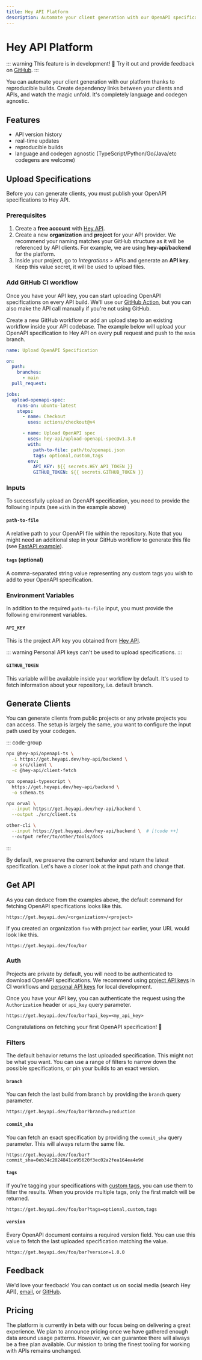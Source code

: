 ```yaml
---
title: Hey API Platform
description: Automate your client generation with our OpenAPI specifications storage.
---
```


# Hey API Platform

::: warning
This feature is in development! :tada: Try it out and provide feedback on [GitHub](https://github.com/orgs/hey-api/discussions/1773).
:::

You can automate your client generation with our platform thanks to reproducible builds. Create dependency links between your clients and APIs, and watch the magic unfold. It's completely language and codegen agnostic.

## Features

- API version history
- real-time updates
- reproducible builds
- language and codegen agnostic (TypeScript/Python/Go/Java/etc codegens are welcome)

## Upload Specifications

Before you can generate clients, you must publish your OpenAPI specifications to Hey API.

### Prerequisites

1. Create a **free account** with [Hey API](https://app.heyapi.dev/).
1. Create a new **organization** and **project** for your API provider. We recommend your naming matches your GitHub structure as it will be referenced by API clients. For example, we are using **hey-api/backend** for the platform.
1. Inside your project, go to _Integrations_ > _APIs_ and generate an **API key**. Keep this value secret, it will be used to upload files.

### Add GitHub CI workflow

Once you have your API key, you can start uploading OpenAPI specifications on every API build. We'll use our [GitHub Action](https://github.com/marketplace/actions/upload-openapi-spec-by-hey-api), but you can also make the API call manually if you're not using GitHub.

Create a new GitHub workflow or add an upload step to an existing workflow inside your API codebase. The example below will upload your OpenAPI specification to Hey API on every pull request and push to the `main` branch.

```yaml
name: Upload OpenAPI Specification

on:
  push:
    branches:
      - main
  pull_request:

jobs:
  upload-openapi-spec:
    runs-on: ubuntu-latest
    steps:
      - name: Checkout
        uses: actions/checkout@v4

      - name: Upload OpenAPI spec
        uses: hey-api/upload-openapi-spec@v1.3.0
        with:
          path-to-file: path/to/openapi.json
          tags: optional,custom,tags
        env:
          API_KEY: ${{ secrets.HEY_API_TOKEN }}
          GITHUB_TOKEN: ${{ secrets.GITHUB_TOKEN }}
```

### Inputs

To successfully upload an OpenAPI specification, you need to provide the following inputs (see `with` in the example above)

#### `path-to-file`

A relative path to your OpenAPI file within the repository. Note that you might need an additional step in your GitHub workflow to generate this file (see [FastAPI example](https://fastapi.tiangolo.com/how-to/extending-openapi/#generate-the-openapi-schema)).

#### `tags` (optional)

A comma-separated string value representing any custom tags you wish to add to your OpenAPI specification.

### Environment Variables

In addition to the required `path-to-file` input, you must provide the following environment variables.

#### `API_KEY`

This is the project API key you obtained from [Hey API](https://app.heyapi.dev/).

::: warning
Personal API keys can't be used to upload specifications.
:::

#### `GITHUB_TOKEN`

This variable will be available inside your workflow by default. It's used to
fetch information about your repository, i.e. default branch.

## Generate Clients

You can generate clients from public projects or any private projects you can access. The setup is largely the same, you want to configure the input path used by your codegen.

::: code-group

```sh [Hey API]
npx @hey-api/openapi-ts \
  -i https://get.heyapi.dev/hey-api/backend \
  -o src/client \
  -c @hey-api/client-fetch
```

```sh [OpenAPI TypeScript]
npx openapi-typescript \
  https://get.heyapi.dev/hey-api/backend \
  -o schema.ts
```

```sh [Orval]
npx orval \
  --input https://get.heyapi.dev/hey-api/backend \
  --output ./src/client.ts
```

```sh [Other]
other-cli \
  --input https://get.heyapi.dev/hey-api/backend \  # [!code ++]
  --output refer/to/other/tools/docs
```

:::

By default, we preserve the current behavior and return the latest specification. Let's have a closer look at the input path and change that.

## Get API

As you can deduce from the examples above, the default command for fetching OpenAPI specifications looks like this.

```
https://get.heyapi.dev/<organization>/<project>
```

If you created an organization `foo` with project `bar` earlier, your URL would look like this.

```
https://get.heyapi.dev/foo/bar
```

### Auth

Projects are private by default, you will need to be authenticated to download OpenAPI specifications. We recommend using [project API keys](#prerequisites) in CI workflows and [personal API keys](https://app.heyapi.dev/settings/user/apis) for local development.

Once you have your API key, you can authenticate the request using the `Authorization` header or `api_key` query parameter.

```
https://get.heyapi.dev/foo/bar?api_key=<my_api_key>
```

Congratulations on fetching your first OpenAPI specification! 🎉

### Filters

The default behavior returns the last uploaded specification. This might not be what you want. You can use a range of filters to narrow down the possible specifications, or pin your builds to an exact version.

#### `branch`

You can fetch the last build from branch by providing the `branch` query parameter.

```
https://get.heyapi.dev/foo/bar?branch=production
```

#### `commit_sha`

You can fetch an exact specification by providing the `commit_sha` query parameter. This will always return the same file.

```
https://get.heyapi.dev/foo/bar?commit_sha=0eb34c2024841ce95620f3ec02a2fea164ea4e9d
```

#### `tags`

If you're tagging your specifications with [custom tags](#tags-optional), you can use them to filter the results. When you provide multiple tags, only the first match will be returned.

```
https://get.heyapi.dev/foo/bar?tags=optional,custom,tags
```

#### `version`

Every OpenAPI document contains a required version field. You can use this value to fetch the last uploaded specification matching the value.

```
https://get.heyapi.dev/foo/bar?version=1.0.0
```

## Feedback

We'd love your feedback! You can contact us on social media (search Hey API), [email](mailto:lubos@heyapi.dev), or [GitHub](https://github.com/orgs/hey-api/discussions/1773).

## Pricing

The platform is currently in beta with our focus being on delivering a great experience. We plan to announce pricing once we have gathered enough data around usage patterns. However, we can guarantee there will always be a free plan available. Our mission to bring the finest tooling for working with APIs remains unchanged.

<!--@include: ../sponsors.md-->
